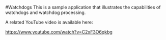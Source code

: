 #Watchdogs
This is a sample application that illustrates the capabilities of watchdogs and watchdog processing.

A related YouTube video is available here:

https://www.youtube.com/watch?v=C2xF3O6qkbg